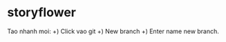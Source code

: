 # storyflower
Tao nhanh moi:
    +) Click vao git 
    +) New branch
    +) Enter name new branch.
    
    
    